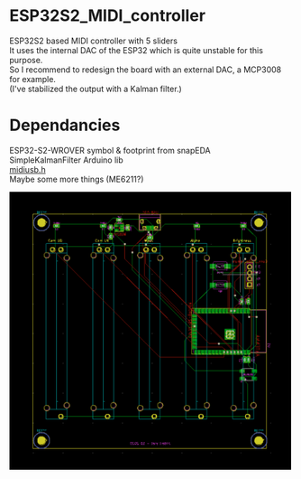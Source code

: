 # ESP32S2_MIDI_controller
ESP32S2 based MIDI controller with 5 sliders  
It uses the internal DAC of the ESP32 which is quite unstable for this purpose.   
So I recommend to redesign the board with an external DAC, a MCP3008 for example.   
(I've stabilized the output with a Kalman filter.)  

# Dependancies
ESP32-S2-WROVER symbol & footprint from snapEDA  
SimpleKalmanFilter Arduino lib  
[midiusb.h](https://github.com/chegewara/EspTinyUSB)  
Maybe some more things (ME6211?)

<img src="/images/pcb.png" alt="PCB" width="500"></img>

